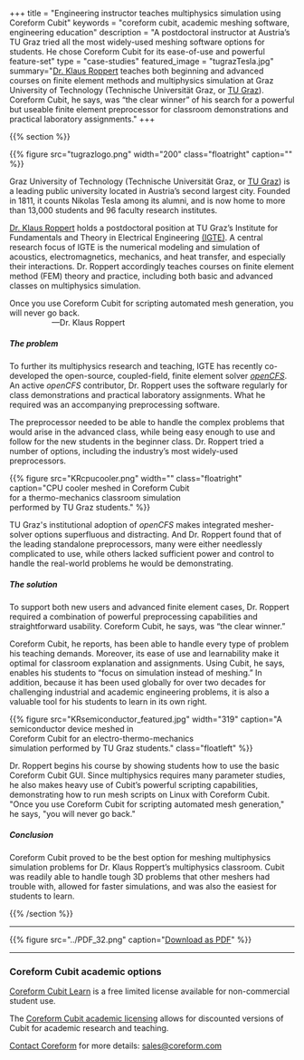 +++
title = "Engineering instructor teaches multiphysics simulation using Coreform Cubit"
keywords = "coreform cubit, academic meshing software, engineering education"
description = "A postdoctoral instructor at Austria’s TU Graz tried all the most widely-used meshing software options for students. He chose Coreform Cubit for its ease-of-use and powerful feature-set"
type = "case-studies"
featured_image = "tugrazTesla.jpg"
summary="[Dr. Klaus Roppert](https://online.tugraz.at/tug_online/visitenkarte.show_vcard?pPersonenGruppe=3&pPersonenId=933A67FA508EAE7E) teaches both beginning and advanced courses on finite element methods and multiphysics simulation at Graz University of Technology (Technische Universität Graz, or [TU Graz](https://www.tugraz.at/home/)). Coreform Cubit, he says, was “the clear winner” of his search for a powerful but useable finite element preprocessor for classroom demonstrations and practical laboratory assignments."
+++

{{% section %}}

<!-- ### Engineering instructor teaches multiphysics simulation using Coreform Cubit -->

{{% figure src="tugrazlogo.png" width="200" class="floatright" caption="" %}}<br>

<!-- {{% figure src="tugrazigte2.png" width="300" class="floatright" caption="" %}} -->


Graz University of Technology (Technische Universität Graz, or [TU Graz](https://www.tugraz.at/home/)) is a leading public university located in Austria’s second largest city. Founded in 1811, it counts Nikolas Tesla among its alumni, and is now home to more than 13,000 students and 96 faculty research institutes. 

[Dr. Klaus Roppert](https://online.tugraz.at/tug_online/visitenkarte.show_vcard?pPersonenGruppe=3&pPersonenId=933A67FA508EAE7E) holds a postdoctoral position at TU Graz’s Institute for Fundamentals and Theory in Electrical Engineering [(IGTE)](https://www.tugraz.at/institute/igte/home/). A central research focus of IGTE is the numerical modeling and simulation of acoustics, electromagnetics, mechanics, and heat transfer, and especially their interactions. Dr. Roppert accordingly teaches courses on finite element method (FEM) theory and practice, including both basic and advanced classes on multiphysics simulation.

<!-- <blockquote class="pullquote" style="width: 350px; font: bold 1.333em/1.125em &quot;Open Sans&quot;, sans-serif; margin: 2.5em 2.5em 2.5em 2.5em !important; padding: 0.6em 5px !important; background: none !important; border: 3px double \#ddd; border-width: 3px 0; text-align: center; float: left; ">---<br>Once you use Coreform Cubit for scripting automated mesh generation, you will never go back.<br>&mdash; Dr. Klaus Roppert<br>---</blockquote> -->


<aside class="pquote">
			<!-- <blockquote> -->
	<p>Once you use Coreform Cubit for scripting automated mesh generation, you will never go back.<br> &nbsp; &nbsp; &nbsp; &nbsp; &nbsp; &nbsp;&nbsp; &nbsp; &nbsp; &nbsp; &mdash;Dr. Klaus Roppert</p>
			<!-- </blockquote> -->
</aside>

##### The problem
To further its multiphysics research and teaching, IGTE has recently co-developed the open-source, coupled-field, finite element solver [*openCFS*](https://opencfs.org/). An active *openCFS* contributor, Dr. Roppert uses the software regularly for class demonstrations and practical laboratory assignments. What he required was an accompanying preprocessing software. 

The preprocessor needed to be able to handle the complex problems that would arise in the advanced class, while being easy enough to use and follow for the new students in the beginner class. Dr. Roppert tried a number of options, including the industry’s most widely-used preprocessors.

{{% figure src="KRcpucooler.png" width="" class="floatright" caption="CPU cooler meshed in Coreform Cubit <br> for a thermo-mechanics classroom simulation<br> performed by TU Graz students." %}}


TU Graz's institutional adoption of *openCFS* makes integrated mesher-solver options superfluous and distracting. And Dr. Roppert found that of the leading standalone preprocessors, many were either needlessly complicated to use, while others lacked sufficient power and control to handle the real-world problems he would be demonstrating.


##### The solution

To support both new users and advanced finite element cases, Dr. Roppert required a combination of powerful preprocessing capabilities and straightforward usability. Coreform Cubit, he says, was “the clear winner.”

Coreform Cubit, he reports, has been able to handle every type of problem his teaching demands. Moreover, its ease of use and learnability make it optimal for classroom explanation and assignments. Using Cubit, he says, enables his students to “focus on simulation instead of meshing.” In addition, because it has been used globally for over two decades for challenging industrial and academic engineering problems, it is also a valuable tool for his students to learn in its own right. 

{{% figure src="KRsemiconductor_featured.jpg" width="319" caption="A semiconductor device meshed in <br> Coreform Cubit for an electro-thermo-mechanics<br> simulation performed by TU Graz students." class="floatleft"  %}}


Dr. Roppert begins his course by showing students how to use the basic Coreform Cubit GUI.  Since multiphysics requires many parameter studies, he also makes heavy use of Cubit’s powerful scripting capabilities, demonstrating how to run mesh scripts on Linux with Coreform Cubit. "Once you use Coreform Cubit for scripting automated mesh generation," he says, "you will never go back."

##### Conclusion

Coreform Cubit proved to be the best option for meshing multiphysics simulation problems for Dr. Klaus Roppert’s multiphysics classroom. Cubit was readily able to handle tough 3D problems that other meshers had trouble with, allowed for faster simulations, and was also the easiest for students to learn.


{{% /section %}}

--- 

{{% figure src="../PDF_32.png" caption="[Download as PDF](TUGrazCS.pdf)" %}}


--- 

### Coreform Cubit academic options

[Coreform Cubit Learn](.//../../free-meshing-software/) is a free limited license available for non-commercial student use.

The [Coreform Cubit academic licensing](../../../educational/) allows for discounted versions of Cubit for academic research and teaching. 

[Contact Coreform](/company/contact) for more details: sales@coreform.com



<br>
